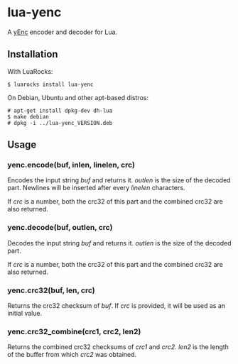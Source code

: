# lua-yenc

A [yEnc](http://www.yenc.org/) encoder and decoder for Lua.

## Installation

With LuaRocks:

    $ luarocks install lua-yenc

On Debian, Ubuntu and other apt-based distros:

    # apt-get install dpkg-dev dh-lua 
    $ make debian
    # dpkg -i ../lua-yenc_VERSION.deb

## Usage

### yenc.encode(buf, inlen, linelen, crc)

Encodes the input string *buf* and returns it. *outlen* is the size of the decoded part. Newlines
will be inserted after every *linelen* characters.

If *crc* is a number, both the crc32 of this part and the combined crc32 are also returned.

### yenc.decode(buf, outlen, crc)

Decodes the input string *buf* and returns it. *outlen* is the size of the decoded part.

If *crc* is a number, both the crc32 of this part and the combined crc32 are also returned.

### yenc.crc32(buf, len, crc)

Returns the crc32 checksum of *buf*. If *crc* is provided, it will be used as an initial value.

### yenc.crc32_combine(crc1, crc2, len2)

Returns the combined crc32 checksums of *crc1* and *crc2*. *len2* is the length of the buffer from
which *crc2* was obtained.
